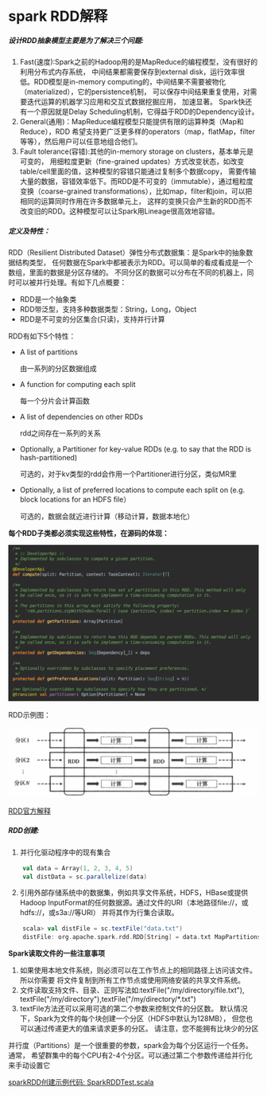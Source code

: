 # spark RDD解释
##### 设计RDD抽象模型主要是为了解决三个问题:
1. Fast(速度):Spark之前的Hadoop用的是MapReduce的编程模型，没有很好的利用分布式内存系统，
   中间结果都需要保存到external disk，运行效率很低。RDD模型是in-memory
   computing的，中间结果不需要被物化（materialized），它的persistence机制，
   可以保存中间结果重复使用，对需要迭代运算的机器学习应用和交互式数据挖掘应用，
   加速显著。 Spark快还有一个原因就是Delay Scheduling机制，它得益于RDD的Dependency设计。
2. General(通用)：MapReduce编程模型只能提供有限的运算种类（Map和Reduce），RDD 
   希望支持更广泛更多样的operators（map，flatMap，filter等等），然后用户可以任意地组合他们。
3. Fault tolerance(容错):其他的in-memory storage on
   clusters，基本单元是可变的， 用细粒度更新（fine-grained
   updates）方式改变状态，如改变table/cell里面的值，这种模型的容错只能通过复制多个数据copy，
   需要传输大量的数据，容错效率低下。而RDD是不可变的（immutable），通过粗粒度变换（coarse-grained
   transformations），比如map，filter和join，可以把相同的运算同时作用在许多数据单元上，
   这样的变换只会产生新的RDD而不改变旧的RDD。这种模型可以让Spark用Lineage很高效地容错。

##### 定义及特性：
 RDD（Resilient Distributed Dataset）弹性分布式数据集：是Spark中的抽象数据结构类型，
任何数据在Spark中都被表示为RDD。可以简单的看成看成是一个数组，里面的数据是分区存储的。
不同分区的数据可以分布在不同的机器上，同时可以被并行处理。有如下几点概要：
- RDD是一个抽象类
- RDD带泛型，支持多种数据类型：String，Long，Object
- RDD是不可变的分区集合(只读)，支持并行计算

RDD有如下5个特性：
* A list of partitions

  由一系列的分区数据组成
* A function for computing each split

  每一个分片会计算函数
* A list of dependencies on other RDDs

  rdd之间存在一系列的关系
* Optionally, a Partitioner for key-value RDDs 
    (e.g. to say that the RDD is hash-partitioned)
    
    可选的，对于kv类型的rdd会作用一个Partitioner进行分区，类似MR里
* Optionally, a list of preferred locations to compute each split on 
   (e.g. block locations for an HDFS file）
   
   可选的，数据会就近进行计算（移动计算，数据本地化） 
   
**每个RDD子类都必须实现这些特性，在源码的体现：** 

![RDD特性](images/RDD特性.png)

RDD示例图： 

![RDD示例](images/RDD.png)

[RDD官方解释](http://spark.apache.org/docs/latest/rdd-programming-guide.html#resilient-distributed-datasets-rdds)

##### RDD创建:
1. 并行化驱动程序中的现有集合 
```scala
    val data = Array(1, 2, 3, 4, 5) 
    val distData = sc.parallelize(data)
```
2. 引用外部存储系统中的数据集，例如共享文件系统，HDFS，HBase或提供Hadoop
   InputFormat的任何数据源。通过文件的URI（本地路径file://，或hdfs://，或s3a://等URI）
   并将其作为行集合读取。
```scala
    scala> val distFile = sc.textFile("data.txt")
    distFile: org.apache.spark.rdd.RDD[String] = data.txt MapPartitionsRDD[10] at textFile at <console>:26
```
**Spark读取文件的一些注意事项**
1. 如果使用本地文件系统，则必须可以在工作节点上的相同路径上访问该文件。所以你需要 
   将文件复制到所有工作节点或使用网络安装的共享文件系统。
2. 文件读取支持文件、目录、正则写法如:textFile("/my/directory/file.txt"),
   textFile("/my/directory"),textFile("/my/directory/*.txt")
3. textFile方法还可以采用可选的第二个参数来控制文件的分区数。
   默认情况下，Spark为文件的每个块创建一个分区（HDFS中默认为128MB），
   但您也可以通过传递更大的值来请求更多的分区。 请注意，您不能拥有比块少的分区
   
并行度（Partitions）是一个很重要的参数，spark会为每个分区运行一个任务。通常，
希望群集中的每个CPU有2-4个分区。可以通过第二个参数传递给并行化来手动设置它

[sparkRDD创建示例代码: SparkRDDTest.scala](../src/main/scala/org/spark/notes/SparkRDDTest.scala)



 
